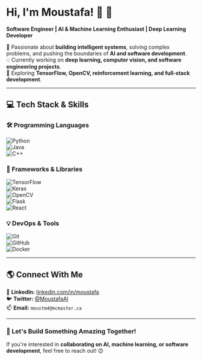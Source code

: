 # **Hi, I'm Moustafa!** 👋 🚀  
**Software Engineer | AI & Machine Learning Enthusiast | Deep Learning Developer**  

🌟 Passionate about **building intelligent systems**, solving complex problems, and pushing the boundaries of **AI and software development**.  
💡 Currently working on **deep learning, computer vision, and software engineering projects**.  
🔭 Exploring **TensorFlow, OpenCV, reinforcement learning, and full-stack development**.  

---

## **💻 Tech Stack & Skills**  
### **🛠 Programming Languages**  
![Python](https://img.shields.io/badge/Python-3776AB?style=for-the-badge&logo=python&logoColor=white)  
![Java](https://img.shields.io/badge/Java-007396?style=for-the-badge&logo=java&logoColor=white)  
![C++](https://img.shields.io/badge/C++-00599C?style=for-the-badge&logo=c%2B%2B&logoColor=white)  

### **🚀 Frameworks & Libraries**  
![TensorFlow](https://img.shields.io/badge/TensorFlow-FF6F00?style=for-the-badge&logo=tensorflow&logoColor=white)  
![Keras](https://img.shields.io/badge/Keras-D00000?style=for-the-badge&logo=keras&logoColor=white)  
![OpenCV](https://img.shields.io/badge/OpenCV-5C3EE8?style=for-the-badge&logo=opencv&logoColor=white)  
![Flask](https://img.shields.io/badge/Flask-000000?style=for-the-badge&logo=flask&logoColor=white)  
![React](https://img.shields.io/badge/React-61DAFB?style=for-the-badge&logo=react&logoColor=white)  

### **💡 DevOps & Tools**  
![Git](https://img.shields.io/badge/Git-F05032?style=for-the-badge&logo=git&logoColor=white)  
![GitHub](https://img.shields.io/badge/GitHub-181717?style=for-the-badge&logo=github&logoColor=white)  
![Docker](https://img.shields.io/badge/Docker-2496ED?style=for-the-badge&logo=docker&logoColor=white)  

---

## **🌎 Connect With Me**
💼 **LinkedIn:** [linkedin.com/in/moustafa](https://linkedin.com/in/moustafa)  
🐦 **Twitter:** [@MoustafaAI](https://twitter.com/MoustafaAI)  
📫 **Email:** `moustm4@mcmaster.ca`  

---

### **🚀 Let's Build Something Amazing Together!**  
If you're interested in **collaborating on AI, machine learning, or software development**, feel free to reach out! 😊  
